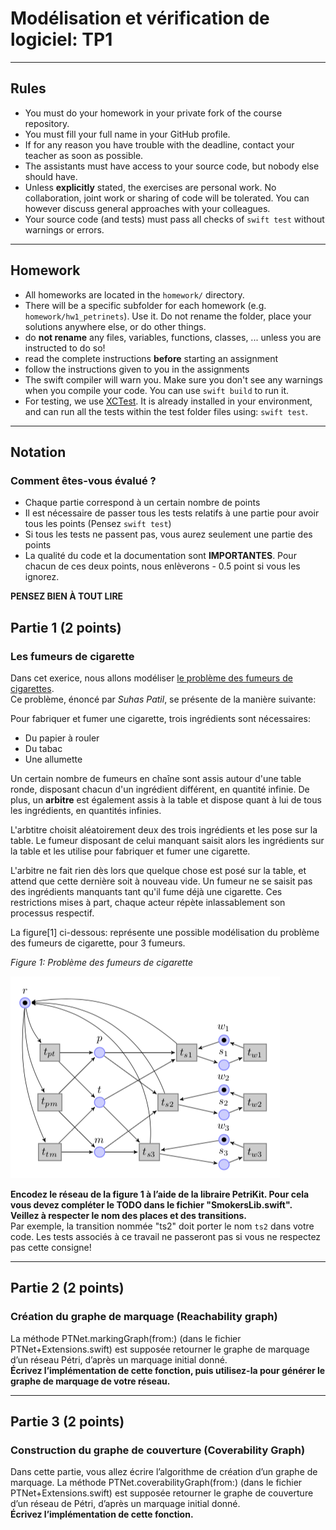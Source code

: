 # Modélisation et vérification de logiciel: TP1

---
## Rules

* You must do your homework in your private fork of the course repository.
* You must fill your full name in your GitHub profile.
* If for any reason you have trouble with the deadline,
  contact your teacher as soon as possible.
* The assistants must have access to your source code, but nobody else should have.
* Unless **explicitly** stated, the exercises are personal work. No collaboration, joint work or sharing of code will be tolerated. You can however discuss general approaches with your colleagues.
* Your source code (and tests) must pass all checks of `swift test`
  without warnings or errors.

---

## Homework
* All homeworks are located in the `homework/` directory.
* There will be a specific subfolder for each homework (e.g. `homework/hw1_petrinets`). Use it. Do not rename the folder, place your solutions anywhere else, or do other things.
* do **not rename** any files, variables, functions, classes, ... unless you are instructed to do so!
* read the complete instructions **before** starting an assignment
* follow the instructions given to you in the assignments
* The swift compiler will warn you.
  Make sure you don't see any warnings when you compile your code.
  You can use `swift build` to run it.
* For testing, we use [XCTest](https://developer.apple.com/documentation/xctest).
  It is already installed in your environment,
  and can run all the tests within the test folder files using: `swift test`.

---

## Notation

### Comment êtes-vous évalué ?
- Chaque partie correspond à un certain nombre de points
- Il est nécessaire de passer tous les tests relatifs à une partie pour avoir tous les points (Pensez ```swift test```)
- Si tous les tests ne passent pas, vous aurez seulement une partie des points
- La qualité du code et la documentation sont **IMPORTANTES**. Pour chacun de ces deux points, nous enlèverons - 0.5 point si vous les ignorez.

**PENSEZ BIEN À TOUT LIRE**


## Partie 1 (2 points)

### Les fumeurs de cigarette

Dans cet exerice, nous allons modéliser [le problème des fumeurs de cigarettes](https://en.wikipedia.org/wiki/Cigarette_smokers_problem).  
Ce problème, énoncé par *Suhas Patil*, se présente de la manière suivante:

Pour fabriquer et fumer une cigarette, trois ingrédients sont nécessaires:  
- Du papier à rouler
- Du tabac
- Une allumette

Un certain nombre de fumeurs en chaîne sont assis autour d'une table ronde, disposant chacun d'un ingrédient différent, en quantité infinie.
De plus, un **arbitre** est également assis à la table et dispose quant à lui de tous les ingrédients, en quantités infinies.

L'arbtitre choisit aléatoirement deux des trois ingrédients et les pose sur la table.
Le fumeur disposant de celui manquant saisit alors les ingrédients sur la table
et les utilise pour fabriquer et fumer une cigarette.

L'arbitre ne fait rien dès lors que quelque chose est posé sur la table,
et attend que cette dernière soit à nouveau vide.
Un fumeur ne se saisit pas des ingrédients manquants tant qu'il fume déjà une cigarette.
Ces restrictions mises à part, chaque acteur répète inlassablement son processus respectif.

La figure[1] ci-dessous: représente une possible modélisation du problème des fumeurs de cigarette,
pour 3 fumeurs.

*Figure 1: Problème des fumeurs de cigarette*  

![Problème des fumeurs de cigarette](rdp_fumeurs_cigarette.png)

**Encodez le réseau de la figure 1 à l’aide de la libraire PetriKit. Pour cela vous devez compléter
le TODO dans le fichier "SmokersLib.swift".  
Veillez à respecter le nom des places et des transitions.**  
Par exemple, la transition nommée "ts2" doit porter le nom `ts2` dans votre code. Les tests associés à ce travail ne passeront pas si vous ne respectez pas cette consigne!

---

## Partie 2 (2 points)
### Création du graphe de marquage (Reachability graph)


La méthode PTNet.markingGraph(from:) (dans le fichier PTNet+Extensions.swift) est supposée retourner le graphe de marquage d’un réseau Pétri, d’après un marquage initial donné.  
**Écrivez l’implémentation de cette fonction, puis utilisez-la pour générer le graphe de marquage de votre réseau.**  

---

## Partie 3 (2 points)


### Construction du graphe de couverture (Coverability Graph)

Dans cette partie, vous allez écrire l’algorithme de création d’un graphe de marquage.
La méthode PTNet.coverabilityGraph(from:) (dans le fichier PTNet+Extensions.swift) est supposée retourner le graphe de couverture d’un réseau de Pétri, d’après un marquage initial donné.  
**Écrivez l’implémentation de cette fonction.**
